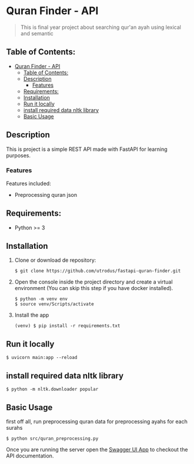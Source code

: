 # Quran Finder - API
> This is final year project about searching qur'an ayah using lexical and semantic

## Table of Contents:
- [Quran Finder - API](#quran-finder---api)
  - [Table of Contents:](#table-of-contents)
  - [Description](#description)
    - [Features](#features)
  - [Requirements:](#requirements)
  - [Installation](#installation)
  - [Run it locally](#run-it-locally)
  - [install required data nltk library](#install-required-data-nltk-library)
  - [Basic Usage](#basic-usage)


## Description
This is project is a simple REST API made with FastAPI for learning purposes.

### Features
Features included:
- Preprocessing quran json


## Requirements:
- Python >= 3

## Installation
1. Clone or download de repository:
    ```
    $ git clone https://github.com/utrodus/fastapi-quran-finder.git
    ```

2. Open the console inside the project directory and create a virtual environment (You can skip this step if you have docker installed).
    ```git bash
    $ python -m venv env
    $ source venv/Scripts/activate
    ```

3. Install the app 
    ```git bash
    (venv) $ pip install -r requirements.txt
    ```

## Run it locally
```git bash
$ uvicorn main:app --reload
```

## install required data nltk library
```git bash
$ python -m nltk.downloader popular
```

## Basic Usage
first off all, run preprocessing quran data for preprocessing ayahs for each surahs
```git bash
$ python src/quran_preprocessing.py
```
Once you are running the server open the [Swagger UI App](http://localhost:8000/docs) to checkout the API documentation.
